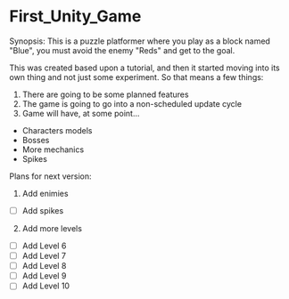 First_Unity_Game
================

Synopsis: This is a puzzle platformer where you play as a block named "Blue", you must avoid the enemy "Reds" and get to the goal.

This was created based upon a tutorial, and then it started moving into its own thing and not just some experiment. So that means a few things:

1. There are going to be some planned features
2. The game is going to go into a non-scheduled update cycle 
3. Game will have, at some point...
  * Characters models
  * Bosses
  * More mechanics
  * Spikes
  
Plans for next version:

1. Add enimies
  - [ ] Add spikes
2. Add more levels
  - [ ] Add Level 6
  - [ ] Add Level 7
  - [ ] Add Level 8
  - [ ] Add Level 9
  - [ ] Add Level 10
